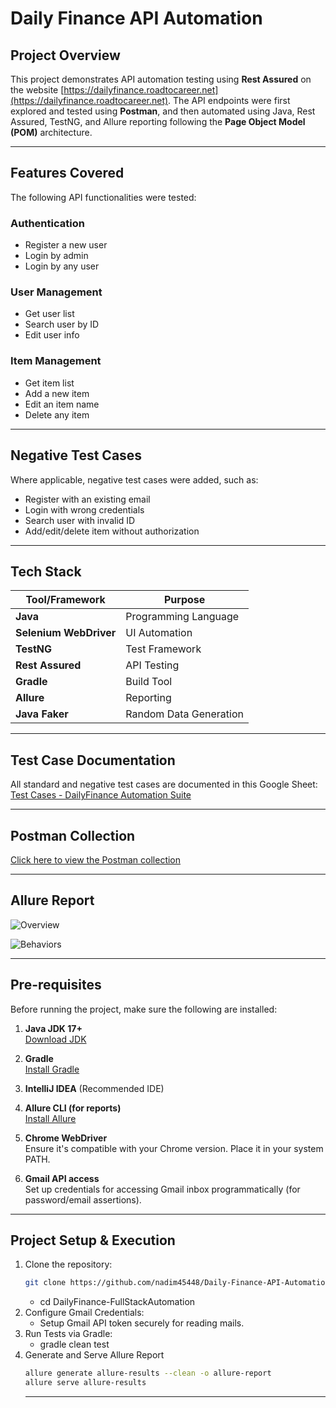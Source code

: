 # Daily Finance API Automation 

##  Project Overview

This project demonstrates API automation testing using **Rest Assured** on the website [https://dailyfinance.roadtocareer.net](https://dailyfinance.roadtocareer.net). The API endpoints were first explored and tested using **Postman**, and then automated using Java, Rest Assured, TestNG, and Allure reporting following the **Page Object Model (POM)** architecture.

---

##  Features Covered

The following API functionalities were tested:

###  Authentication
- Register a new user
- Login by admin
- Login by any user

###  User Management
- Get user list
- Search user by ID
- Edit user info 

###  Item Management
- Get item list
- Add a new item
- Edit an item name
- Delete any item

---

##  Negative Test Cases

Where applicable, negative test cases were added, such as:
- Register with an existing email
- Login with wrong credentials
- Search user with invalid ID
- Add/edit/delete item without authorization

---
##  Tech Stack

| Tool/Framework          | Purpose                    |
|-------------------------|----------------------------|
| **Java**                | Programming Language       |
| **Selenium WebDriver**  | UI Automation              |
| **TestNG**              | Test Framework             |
| **Rest Assured**        | API Testing                |
| **Gradle**              | Build Tool                 |
| **Allure**              | Reporting                  |
| **Java Faker**          | Random Data Generation     |

---
##  Test Case Documentation

 All standard and negative test cases are documented in this Google Sheet:  
   [Test Cases - DailyFinance Automation Suite](https://docs.google.com/spreadsheets/d/1NlfUyR8sto8RplPIzQyfnMtbWHXMFjLeLZUeaKXwPEs/edit?usp=sharing)

---
##  Postman Collection

 [Click here to view the Postman collection](https://documenter.getpostman.com/view/33823808/2sB2j689rL)  

 ---

 ## Allure Report  
 ![Overview](https://github.com/user-attachments/assets/e970cc5d-2018-44de-aba4-e08fe894b5ee)

 ![Behaviors](https://github.com/user-attachments/assets/088ba8fa-fd2b-4dac-8cd6-9b9f64fe66a5)


 ---
 ##  Pre-requisites

Before running the project, make sure the following are installed:

1. **Java JDK 17+**  
    [Download JDK](https://www.oracle.com/java/technologies/javase-downloads.html)

2. **Gradle**  
    [Install Gradle](https://gradle.org/install/)

3. **IntelliJ IDEA** (Recommended IDE)

4. **Allure CLI (for reports)**  
    [Install Allure](https://docs.qameta.io/allure/#_installing_a_commandline)

5. **Chrome WebDriver**  
   Ensure it's compatible with your Chrome version. Place it in your system PATH.

6. **Gmail API access**  
   Set up credentials for accessing Gmail inbox programmatically (for password/email assertions).
   
---
##  Project Setup & Execution
1. Clone the repository:
   ```bash
   git clone https://github.com/nadim45448/Daily-Finance-API-Automation.git
   ```
    - cd DailyFinance-FullStackAutomation
2. Configure Gmail Credentials:  
    - Setup Gmail API token securely for reading mails.
3. Run Tests via Gradle:
   - gradle clean test
4. Generate and Serve Allure Report
   ```bash
   allure generate allure-results --clean -o allure-report
   allure serve allure-results
   ```
   ---

 

